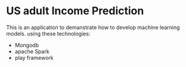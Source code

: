 US adult Income Prediction
===============================

This is an application to demanstrate how to develop machine learning models.
using these technologies:
- Mongodb
- apache Spark 
- play framework 

